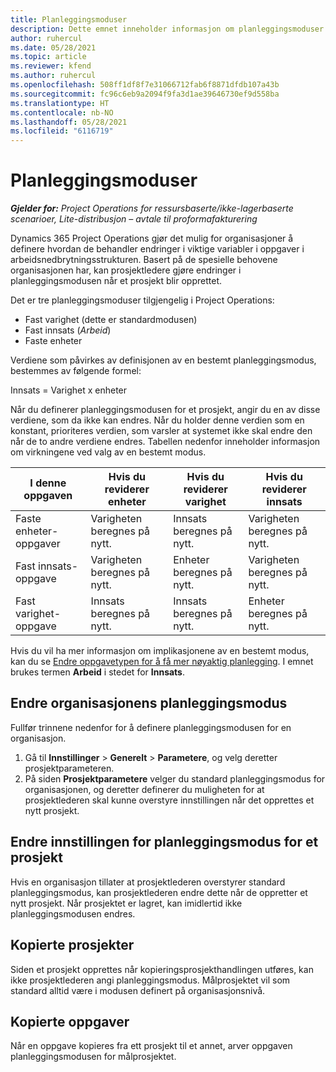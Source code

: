 ```yaml
---
title: Planleggingsmoduser
description: Dette emnet inneholder informasjon om planleggingsmoduser.
author: ruhercul
ms.date: 05/28/2021
ms.topic: article
ms.reviewer: kfend
ms.author: ruhercul
ms.openlocfilehash: 508ff1df8f7e31066712fab6f8871dfdb107a43b
ms.sourcegitcommit: fc96c6eb9a2094f9fa3d1ae39646730ef9d558ba
ms.translationtype: HT
ms.contentlocale: nb-NO
ms.lasthandoff: 05/28/2021
ms.locfileid: "6116719"
---
```

# <a name="scheduling-modes"></a>Planleggingsmoduser

_**Gjelder for:** Project Operations for ressursbaserte/ikke-lagerbaserte scenarioer, Lite-distribusjon – avtale til proformafakturering_


Dynamics 365 Project Operations gjør det mulig for organisasjoner å definere hvordan de behandler endringer i viktige variabler i oppgaver i arbeidsnedbrytningsstrukturen. Basert på de spesielle behovene organisasjonen har, kan prosjektledere gjøre endringer i planleggingsmodusen når et prosjekt blir opprettet.

Det er tre planleggingsmoduser tilgjengelig i Project Operations:

  - Fast varighet (dette er standardmodusen)
  - Fast innsats (*Arbeid*)
  - Faste enheter

Verdiene som påvirkes av definisjonen av en bestemt planleggingsmodus, bestemmes av følgende formel:

  Innsats = Varighet x enheter

Når du definerer planleggingsmodusen for et prosjekt, angir du en av disse verdiene, som da ikke kan endres. Når du holder denne verdien som en konstant, prioriteres verdien, som varsler at systemet ikke skal endre den når de to andre verdiene endres. Tabellen nedenfor inneholder informasjon om virkningene ved valg av en bestemt modus.

| **I denne oppgaven**             | **Hvis du reviderer enheter**   | **Hvis du reviderer varighet** | **Hvis du reviderer innsats**  |
|----------------------|---------------------------|----------------------------|---------------------------|
| Faste enheter-oppgaver     | Varigheten beregnes på nytt. | Innsats beregnes på nytt.    | Varigheten beregnes på nytt. |
| Fast innsats-oppgave    | Varigheten beregnes på nytt. | Enheter beregnes på nytt.    | Varigheten beregnes på nytt. |
| Fast varighet-oppgave  | Innsats beregnes på nytt.   | Innsats beregnes på nytt.    | Enheter beregnes på nytt.   |

Hvis du vil ha mer informasjon om implikasjonene av en bestemt modus, kan du se [Endre oppgavetypen for å få mer nøyaktig planlegging](https://support.microsoft.com/en-us/office/change-the-task-type-for-more-accurate-scheduling-b0b969ad-45bc-4e9e-8967-435587548a72). I emnet brukes termen **Arbeid** i stedet for **Innsats**.

## <a name="change-the-organizations-scheduling-mode"></a>Endre organisasjonens planleggingsmodus

Fullfør trinnene nedenfor for å definere planleggingsmodusen for en organisasjon.

1. Gå til **Innstillinger** \> **Generelt** \> **Parametere**, og velg deretter prosjektparameteren. 
2. På siden **Prosjektparametere** velger du standard planleggingsmodus for organisasjonen, og deretter definerer du muligheten for at prosjektlederen skal kunne overstyre innstillingen når det opprettes et nytt prosjekt.

## <a name="change-the-scheduling-mode-setting-on-a-project"></a>Endre innstillingen for planleggingsmodus for et prosjekt

Hvis en organisasjon tillater at prosjektlederen overstyrer standard planleggingsmodus, kan prosjektlederen endre dette når de oppretter et nytt prosjekt. Når prosjektet er lagret, kan imidlertid ikke planleggingsmodusen endres.

## <a name="copied-projects"></a>Kopierte prosjekter

Siden et prosjekt opprettes når kopieringsprosjekthandlingen utføres, kan ikke prosjektlederen angi planleggingsmodus. Målprosjektet vil som standard alltid være i modusen definert på organisasjonsnivå.

## <a name="copied-tasks"></a>Kopierte oppgaver

Når en oppgave kopieres fra ett prosjekt til et annet, arver oppgaven planleggingsmodusen for målprosjektet.
